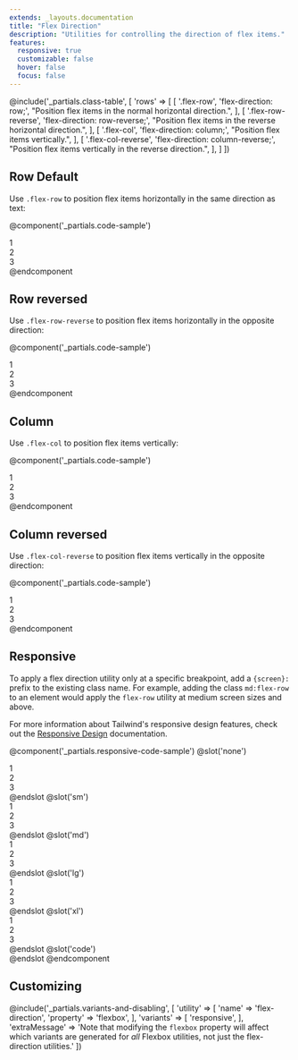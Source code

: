```yaml
---
extends: _layouts.documentation
title: "Flex Direction"
description: "Utilities for controlling the direction of flex items."
features:
  responsive: true
  customizable: false
  hover: false
  focus: false
---
```


@include('_partials.class-table', [
  'rows' => [
    [
      '.flex-row',
      'flex-direction: row;',
      "Position flex items in the normal horizontal direction.",
    ],
    [
     '.flex-row-reverse',
     'flex-direction: row-reverse;',
     "Position flex items in the reverse horizontal direction.",
    ],
    [
      '.flex-col',
      'flex-direction: column;',
      "Position flex items vertically.",
    ],
    [
      '.flex-col-reverse',
      'flex-direction: column-reverse;',
      "Position flex items vertically in the reverse direction.",
    ],
  ]
])

## Row <span class="ml-2 font-semibold text-grey-dark text-sm uppercase tracking-wide">Default</span>

Use `.flex-row` to position flex items horizontally in the same direction as text:

@component('_partials.code-sample')
<div class="flex flex-row bg-gray-200">
  <div class="text-grey-darker text-center bg-grey-light px-4 py-2 m-2">1</div>
  <div class="text-grey-darker text-center bg-grey-light px-4 py-2 m-2">2</div>
  <div class="text-grey-darker text-center bg-grey-light px-4 py-2 m-2">3</div>
</div>
@endcomponent

## Row reversed

Use `.flex-row-reverse` to position flex items horizontally in the opposite direction:

@component('_partials.code-sample')
<div class="flex flex-row-reverse bg-gray-200">
  <div class="text-grey-darker text-center bg-grey-light px-4 py-2 m-2">1</div>
  <div class="text-grey-darker text-center bg-grey-light px-4 py-2 m-2">2</div>
  <div class="text-grey-darker text-center bg-grey-light px-4 py-2 m-2">3</div>
</div>
@endcomponent

## Column

Use `.flex-col` to position flex items vertically:

@component('_partials.code-sample')
<div class="flex flex-col bg-gray-200">
  <div class="text-grey-darker text-center bg-grey-light px-4 py-2 m-2">1</div>
  <div class="text-grey-darker text-center bg-grey-light px-4 py-2 m-2">2</div>
  <div class="text-grey-darker text-center bg-grey-light px-4 py-2 m-2">3</div>
</div>
@endcomponent

## Column reversed

Use `.flex-col-reverse` to position flex items vertically in the opposite direction:

@component('_partials.code-sample')
<div class="flex flex-col-reverse bg-gray-200">
  <div class="text-grey-darker text-center bg-grey-light px-4 py-2 m-2">1</div>
  <div class="text-grey-darker text-center bg-grey-light px-4 py-2 m-2">2</div>
  <div class="text-grey-darker text-center bg-grey-light px-4 py-2 m-2">3</div>
</div>
@endcomponent

## Responsive

To apply a flex direction utility only at a specific breakpoint, add a `{screen}:` prefix to the existing class name. For example, adding the class `md:flex-row` to an element would apply the `flex-row` utility at medium screen sizes and above.

For more information about Tailwind's responsive design features, check out the [Responsive Design](/docs/responsive-design) documentation.

@component('_partials.responsive-code-sample')
@slot('none')
<div class="flex flex-row bg-gray-200">
  <div class="text-grey-darker text-center bg-grey-light px-4 py-2 m-2">1</div>
  <div class="text-grey-darker text-center bg-grey-light px-4 py-2 m-2">2</div>
  <div class="text-grey-darker text-center bg-grey-light px-4 py-2 m-2">3</div>
</div>
@endslot
@slot('sm')
<div class="flex flex-col bg-gray-200">
  <div class="text-grey-darker text-center bg-grey-light px-4 py-2 m-2">1</div>
  <div class="text-grey-darker text-center bg-grey-light px-4 py-2 m-2">2</div>
  <div class="text-grey-darker text-center bg-grey-light px-4 py-2 m-2">3</div>
</div>
@endslot
@slot('md')
<div class="flex flex-row-reverse bg-gray-200">
  <div class="text-grey-darker text-center bg-grey-light px-4 py-2 m-2">1</div>
  <div class="text-grey-darker text-center bg-grey-light px-4 py-2 m-2">2</div>
  <div class="text-grey-darker text-center bg-grey-light px-4 py-2 m-2">3</div>
</div>
@endslot
@slot('lg')
<div class="flex flex-col-reverse bg-gray-200">
  <div class="text-grey-darker text-center bg-grey-light px-4 py-2 m-2">1</div>
  <div class="text-grey-darker text-center bg-grey-light px-4 py-2 m-2">2</div>
  <div class="text-grey-darker text-center bg-grey-light px-4 py-2 m-2">3</div>
</div>
@endslot
@slot('xl')
<div class="flex flex-row bg-gray-200">
  <div class="text-grey-darker text-center bg-grey-light px-4 py-2 m-2">1</div>
  <div class="text-grey-darker text-center bg-grey-light px-4 py-2 m-2">2</div>
  <div class="text-grey-darker text-center bg-grey-light px-4 py-2 m-2">3</div>
</div>
@endslot
@slot('code')
<div class="none:flex-row sm:flex-col md:flex-row-reverse lg:flex-col-reverse xl:flex-row ...">
  <!-- ... -->
</div>
@endslot
@endcomponent

## Customizing

@include('_partials.variants-and-disabling', [
    'utility' => [
        'name' => 'flex-direction',
        'property' => 'flexbox',
    ],
    'variants' => [
        'responsive',
    ],
    'extraMessage' => 'Note that modifying the <code>flexbox</code> property will affect which variants are generated for <em>all</em> Flexbox utilities, not just the flex-direction utilities.'
])
